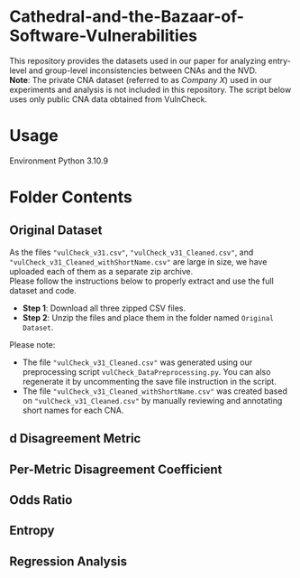 # Cathedral-and-the-Bazaar-of-Software-Vulnerabilities

This repository provides the datasets used in our paper for analyzing entry-level and group-level inconsistencies between CNAs and the NVD.  
**Note**: The private CNA dataset (referred to as *Company X*) used in our experiments and analysis is not included in this repository. The script below uses only public CNA data obtained from VulnCheck.

# Usage
Environment Python 3.10.9

# Folder Contents

## Original Dataset

As the files `"vulCheck_v31.csv"`, `"vulCheck_v31_Cleaned.csv"`, and `"vulCheck_v31_Cleaned_withShortName.csv"` are large in size, we have uploaded each of them as a separate zip archive.  
Please follow the instructions below to properly extract and use the full dataset and code.

- **Step 1**: Download all three zipped CSV files.  
- **Step 2**: Unzip the files and place them in the folder named `Original Dataset`.

Please note:
- The file `"vulCheck_v31_Cleaned.csv"` was generated using our preprocessing script `vulCheck_DataPreprocessing.py`. You can also regenerate it by uncommenting the save file instruction in the script.
- The file `"vulCheck_v31_Cleaned_withShortName.csv"` was created based on `"vulCheck_v31_Cleaned.csv"` by manually reviewing and annotating short names for each CNA.

## d Disagreement Metric
## Per-Metric Disagreement Coefficient
## Odds Ratio
## Entropy
## Regression Analysis
